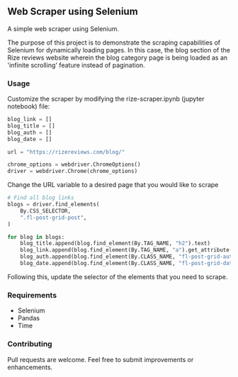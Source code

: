 ## Web Scraper using Selenium

A simple web scraper using Selenium. 

The purpose of this project is to demonstrate the scraping capabilities of Selenium for dynamically loading pages. In this case, the blog section of the Rize reviews website wherein the blog category page is being loaded as an 'infinite scrolling' feature instead of pagination.

### Usage
Customize the scraper by modifying the rize-scraper.ipynb (jupyter notebook) file:

```python
blog_link = []
blog_title = []
blog_auth = []
blog_date = []

url = "https://rizereviews.com/blog/"

chrome_options = webdriver.ChromeOptions()
driver = webdriver.Chrome(chrome_options)
```
Change the URL variable to a desired page that you would like to scrape

```python
# Find all blog links
blogs = driver.find_elements(
    By.CSS_SELECTOR,
    ".fl-post-grid-post",
)

for blog in blogs:
    blog_title.append(blog.find_element(By.TAG_NAME, "h2").text)
    blog_link.append(blog.find_element(By.TAG_NAME, "a").get_attribute("href"))
    blog_auth.append(blog.find_element(By.CLASS_NAME, "fl-post-grid-author").text)
    blog_date.append(blog.find_element(By.CLASS_NAME, "fl-post-grid-date").text)
```
Following this, update the selector of the elements that you need to scrape.

### Requirements

- Selenium
- Pandas
- Time

### Contributing

Pull requests are welcome. Feel free to submit improvements or enhancements.
